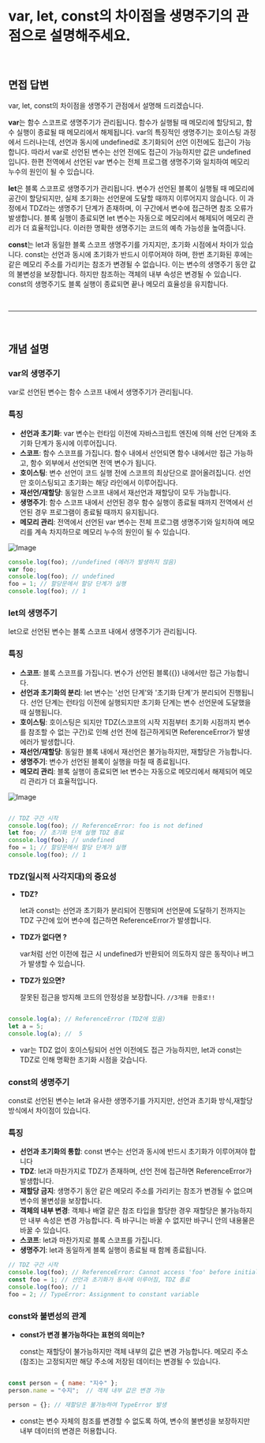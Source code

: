 # var, let, const의 차이점을 생명주기의 관점으로 설명해주세요.
<br/>

## 면접 답변

var, let, const의 차이점을 생명주기 관점에서 설명해 드리겠습니다.

**var**는 함수 스코프로 생명주기가 관리됩니다. 함수가 실행될 때 메모리에 할당되고, 함수 실행이 종료될 때 메모리에서 해제됩니다. var의 특징적인 생명주기는 호이스팅 과정에서 드러나는데, 선언과 동시에 undefined로 초기화되어 선언 이전에도 접근이 가능합니다. 따라서 var로 선언된 변수는 선언 전에도 접근이 가능하지만 값은 undefined입니다. 한편 전역에서 선언된 var 변수는 전체 프로그램 생명주기와 일치하여 메모리 누수의 원인이 될 수 있습니다.

**let**은 블록 스코프로 생명주기가 관리됩니다. 변수가 선언된 블록이 실행될 때 메모리에 공간이 할당되지만, 실제 초기화는 선언문에 도달할 때까지 이루어지지 않습니다. 이 과정에서 TDZ라는 생명주기 단계가 존재하며, 이 구간에서 변수에 접근하면 참조 오류가 발생합니다. 블록 실행이 종료되면 let 변수는 자동으로 메모리에서 해제되어 메모리 관리가 더 효율적입니다. 이러한 명확한 생명주기는 코드의 예측 가능성을 높여줍니다.

**const**는 let과 동일한 블록 스코프 생명주기를 가지지만, 초기화 시점에서 차이가 있습니다. const는 선언과 동시에 초기화가 반드시 이루어져야 하며, 한번 초기화된 후에는 같은 메모리 주소를 가리키는 참조가 변경될 수 없습니다. 이는 변수의 생명주기 동안 값의 불변성을 보장합니다. 하지만 참조하는 객체의 내부 속성은 변경될 수 있습니다. const의 생명주기도 블록 실행이 종료되면 끝나 메모리 효율성을 유지합니다.

<br/>
<hr/>
<br/>

## 개념 설명
### var의 생명주기

var로 선언된 변수는 함수 스코프 내에서 생명주기가 관리됩니다. 

### 특징

- **선언과 초기화**: var 변수는 런타임 이전에 자바스크립트 엔진에 의해 선언 단계와 초기화 단계가 동시에 이루어집니다.
- **스코프**: 함수 스코프를 가집니다. 함수 내에서 선언되면 함수 내에서만 접근 가능하고, 함수 외부에서 선언되면 전역 변수가 됩니다.
- **호이스팅**: 변수 선언이 코드 실행 전에 스코프의 최상단으로 끌어올려집니다. 선언만 호이스팅되고 초기화는 해당 라인에서 이루어집니다.
- **재선언/재할당**: 동일한 스코프 내에서 재선언과 재할당이 모두 가능합니다.
- **생명주기**: 함수 스코프 내에서 선언된 경우 함수 실행이 종료될 때까지 전역에서 선언된 경우 프로그램이 종료될 때까지 유지됩니다.
- **메모리 관리**: 전역에서 선언된 var 변수는 전체 프로그램 생명주기와 일치하여 메모리를 계속 차지하므로 메모리 누수의 원인이 될 수 있습니다.

![Image](https://github.com/user-attachments/assets/88b034e8-cbe7-42fa-a08f-4a05c8f8d159)

```jsx
console.log(foo); //undefined (에러가 발생하지 않음)
var foo;
console.log(foo); // undefined
foo = 1; // 할당문에서 할당 단계가 실행
console.log(foo); // 1
```

### let의 생명주기

let으로 선언된 변수는 블록 스코프 내에서 생명주기가 관리됩니다. 

### 특징

- **스코프**: 블록 스코프를 가집니다. 변수가 선언된 블록({}) 내에서만 접근 가능합니다.
- **선언과 초기화의 분리**: let 변수는 '선언 단계'와 '초기화 단계'가 분리되어 진행됩니다. 선언 단계는 런타임 이전에 실행되지만 초기화 단계는 변수 선언문에 도달했을 때 실행됩니다.
- **호이스팅**: 호이스팅은 되지만 TDZ(스코프의 시작 지점부터 초기화 시점까지 변수를 참조할 수 없는 구간)로 인해 선언 전에 접근하게되면 ReferenceError가 발생 에러가 발생합니다.
- **재선언/재할당**: 동일한 블록 내에서 재선언은 불가능하지만, 재할당은 가능합니다.
- **생명주기**: 변수가 선언된 블록이 실행을 마칠 때 종료됩니다.
- **메모리 관리**: 블록 실행이 종료되면 let 변수는 자동으로 메모리에서 해제되어 메모리 관리가 더 효율적입니다.

![Image](https://github.com/user-attachments/assets/bd499922-ce43-40b6-9a9b-333f30a657d9)

```jsx

// TDZ 구간 시작
console.log(foo); // ReferenceError: foo is not defined
let foo; // 초기화 단계 실행 TDZ 종료
console.log(foo); // undefined
foo = 1; // 할당문에서 할당 단계가 실행
console.log(foo); // 1
```
### TDZ(일시적 사각지대)의 중요성

- **TDZ?**
    
    let과 const는 선언과 초기화가 분리되어 진행되며 선언문에 도달하기 전까지는 TDZ 구간에 있어 변수에 접근하면 ReferenceError가 발생합니다.
    
- **TDZ가 없다면 ?**
    
    var처럼 선언 이전에 접근 시 undefined가 반환되어 의도하지 않은 동작이나 버그가 발생할 수 있습니다.
    
- **TDZ가 있으면?**
    
    잘못된 접근을 방지해 코드의 안정성을 보장합니다. `//3개를 한줄로!!`
    

```jsx

console.log(a); // ReferenceError (TDZ에 있음)
let a = 5;
console.log(a); //  5
```

- var는 TDZ 없이 호이스팅되어 선언 이전에도 접근 가능하지만, let과 const는 TDZ로 인해 명확한 초기화 시점을 갖습니다.

### const의 생명주기

const로 선언된 변수는 let과 유사한 생명주기를 가지지만, 선언과 초기화 방식,재할당 방식에서 차이점이 있습니다.

### 특징

- **선언과 초기화의 통합**: const 변수는 선언과 동시에 반드시 초기화가 이루어져야 합니다
- **TDZ**: let과 마찬가지로 TDZ가 존재하며, 선언 전에 접근하면 ReferenceError가 발생합니다.
- **재할당 금지**: 생명주기 동안 같은 메모리 주소를 가리키는 참조가 변경될 수 없으며 변수의 불변성을 보장합니다.
- **객체의 내부 변경**: 객체나 배열 같은 참조 타입을 할당한 경우 재할당은 불가능하지만 내부 속성은 변경 가능합니다. 즉 바구니는 바꿀 수 없지만 바구니 안의 내용물은 바꿀 수 있습니다.
- **스코프**: let과 마찬가지로 블록 스코프를 가집니다.
- **생명주기**: let과 동일하게 블록 실행이 종료될 때 함께 종료됩니다.

```jsx
// TDZ 구간 시작
console.log(foo); // ReferenceError: Cannot access 'foo' before initialization
const foo = 1; // 선언과 초기화가 동시에 이루어짐, TDZ 종료
console.log(foo); // 1
foo = 2; // TypeError: Assignment to constant variable
```

### const와 불변성의 관계

- **const가 변경 불가능하다는 표현의 의미는?**
    
    const는 재할당이 불가능하지만  객체 내부의 값은 변경 가능합니다. 메모리 주소(참조)는 고정되지만 해당 주소에 저장된 데이터는 변경될 수 있습니다.
    

```jsx

const person = { name: "지수" };
person.name = "수지";  // 객체 내부 값은 변경 가능

person = {}; // 재할당은 불가능하여 TypeError 발생

```

- const는 변수 자체의 참조를 변경할 수 없도록 하여, 변수의 불변성을 보장하지만 내부 데이터의 변경은 허용합니다.